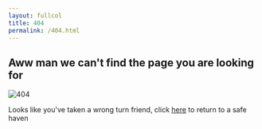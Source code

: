 ```yaml
---
layout: fullcol
title: 404
permalink: /404.html
---
```


<div class="col">
  <h2>Aww man we can't find the page you are looking for</h2>
  <div class="image-wrapper">
      <img src="/media/404.gif" alt="404">
  </div>
  <p>Looks like you've taken a wrong turn friend, click <a href="/">here</a> to return to a safe haven</p>

</div>

